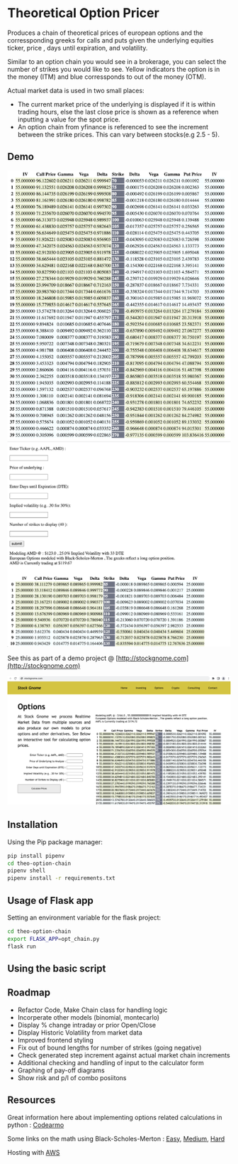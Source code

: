 # Theoretical Option Pricer

Produces a chain of theoretical prices of european options and the corressponding greeks for calls and puts given the underlying equities ticker, price , days until expiration, and volatility.

Similar to an option chain you would see in a brokerage, you can select the number of strikes you would like to see. Yellow indicators the option is in the money (ITM) and blue corressponds to out of the money (OTM).

Actual market data is used in two small places:
* The current market price of the underlying is displayed if it is within trading hours, else the last close price is shown as a reference when inputting a value for the spot price.
* An option chain from yfinance is referenced to see the increment between the strike prices.  This can vary between stocks(e.g 2.5 - 5).

## Demo

![AAPL](AAPL.png)
![AMD](AMD.png)

See this as part of a demo project @ [http://stockgnome.com](http://stockgnome.com)

![hosted photo](hosted.png)

## Installation

Using the Pip package manager:
```bash
pip install pipenv
cd theo-option-chain
pipenv shell
pipenv install -r requirements.txt
```

## Usage of Flask app

Setting an environment variable for the flask project:
```bash
cd theo-option-chain
export FLASK_APP=opt_chain.py
flask run
```

## Using the basic script 


## Roadmap
* Refactor Code, Make Chain class for handling logic
* Incorperate other models (binomial, montecarlo)
* Display % change intraday or prior Open/Close
* Display Historic Volatility from market data
* Improved frontend styling
* Fix out of bound lengths for number of strikes (going negative)
* Check generated step increment against actual market chain increments
* Additional checking and handling of input to the calculator form
* Graphing of pay-off diagrams
* Show risk and p/l of combo posiitons

## Resources 

Great information here about implementing options related calculations in python : [Codearmo](https://www.codearmo.com)

Some links on the math using Black-Scholes-Merton : [Easy](https://www.khanacademy.org/economics-finance-domain/core-finance/derivative-securities/black-scholes/v/introduction-to-the-black-scholes-formula), [Medium](https://en.wikipedia.org/wiki/Black–Scholes_model), [Hard](http://math.uchicago.edu/~may/REU2014/REUPapers/Wang.pdf)

Hosting with [AWS](https://www.twilio.com/blog/deploy-flask-python-app-aws)



